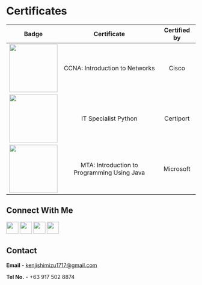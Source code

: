 

# Certificates #


|Badge|Certificate|Certified by|
|:--:|:--:|:--:|
|<a href="https://www.credly.com/badges/55fce363-fbe1-4166-96b0-46131fb6ceef/public_url"><img src="https://images.credly.com/size/340x340/images/70d71df5-f3dc-4380-9b9d-f22513a70417/CCNAITN__1_.png" width = "128px"></a> |CCNA: Introduction to Networks|Cisco|
|<a href="https://www.credly.com/badges/0bd8d264-4f92-4e18-85ea-ed67391f4501/public_url"><img src="https://images.credly.com/size/340x340/images/3c4602d8-832e-4a24-b42d-00359ce746f7/ITS-Badges_Python_1200px.png" width = "128px"></a>|IT Specialist Python|Certiport|
|<a href="https://www.credly.com/badges/37daef4c-d410-42ea-b472-5164a89ef69d/public_url"><img src="https://images.credly.com/size/340x340/images/74450625-9ec7-41a7-897e-aa61a9ea4278/MTA-Introduction_to_Programming_Using_Java-600x600.png" width = "128px"></a>|MTA: Introduction to Programming Using Java|Microsoft|

## Connect With Me ##
<a href="https://www.linkedin.com/in/kenji-shimizu-07798b130/"><img src="https://cdn-icons-png.flaticon.com/512/174/174857.png" width = "32px"></a>  <a href="https://twitter.com/kenjishimizu17"><img src="https://cdn-icons-png.flaticon.com/512/124/124021.png" width = "32px"></a> <a href="https://www.facebook.com/cutekenji/"><img src="https://cdn-icons-png.flaticon.com/512/733/733547.png" width = "32px"></a>  <a href="https://discordapp.com/users/594119297312227340/"><img src="https://cdn-icons-png.flaticon.com/512/5968/5968756.png" width = "32px"></a>

## Contact ##

**Email** - kenjishimizu1717@gmail.com

**Tel No.** - +63 917 502 8874


